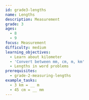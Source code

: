 ```yaml
---
id: grade3-lengths
name: Lengths
description: Measurement
grade: 3
ages:
  - 8
  - 9
focus: Measurement
difficulty: medium
learning_objectives:
  - Learn about kilometer
  - 'Convert between mm, cm, m, km'
  - Lengths in word problems
prerequisites:
  - grade-2-measuring-lengths
example_tasks:
  - 3 km = __ m
  - 45 cm = __ mm
---
```

